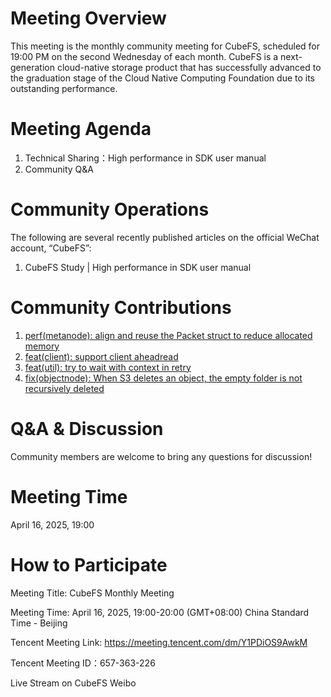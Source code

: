 # Meeting Overview

This meeting is the monthly community meeting for CubeFS, scheduled for 19:00 PM on the second Wednesday of each month. CubeFS is a next-generation cloud-native storage product that has successfully advanced to the graduation stage of the Cloud Native Computing Foundation due to its outstanding performance.

# Meeting Agenda

1. Technical Sharing：High performance in SDK user manual
2. Community Q&A

# Community Operations
The following are several recently published articles on the official WeChat account, “CubeFS”:

1. CubeFS Study | High performance in SDK user manual
# Community Contributions

1. [perf(metanode): align and reuse the Packet struct to reduce allocated memory](https://github.com/cubefs/cubefs/pull/3731)
2. [feat(client): support client aheadread](https://github.com/cubefs/cubefs/pull/3667)
3. [feat(util): try to wait with context in retry](https://github.com/cubefs/cubefs/pull/3759)
4. [fix(objectnode): When S3 deletes an object, the empty folder is not recursively deleted](https://github.com/cubefs/cubefs/pull/3724)

# Q&A & Discussion

Community members are welcome to bring any questions for discussion!

# Meeting Time

April 16, 2025, 19:00

# How to Participate

Meeting Title: CubeFS Monthly Meeting

Meeting Time: April 16, 2025, 19:00-20:00 (GMT+08:00) China Standard Time - Beijing

Tencent Meeting Link: https://meeting.tencent.com/dm/Y1PDiOS9AwkM

Tencent Meeting ID：657-363-226

Live Stream on CubeFS Weibo


